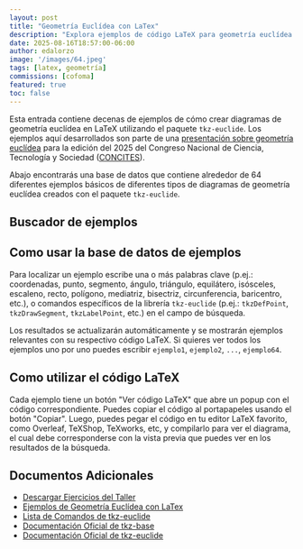 ```yaml
---
layout: post
title: "Geometría Euclídea con LaTex"
description: "Explora ejemplos de código LaTeX para geometría euclídea utilizando tkz-euclide."
date: 2025-08-16T18:57:00-06:00
author: edalorzo
image: '/images/64.jpeg'
tags: [latex, geometría]
commissions: [cofoma]
featured: true
toc: false
---
```


Esta entrada contiene decenas de ejemplos de cómo crear diagramas de geometría euclídea en LaTeX utilizando el paquete `tkz-euclide`. 
Los ejemplos aquí desarrollados son parte de una [presentación sobre geometría euclídea][1] para la edición del 2025 del 
Congreso Nacional de Ciencia, Tecnología y Sociedad ([CONCITES][0]). 

Abajo encontrarás una base de datos que contiene alrededor de 64 diferentes ejemplos básicos de diferentes tipos de 
diagramas de geometría euclídea creados con el paquete `tkz-euclide`.

## Buscador de ejemplos

<div id="tkz-search-container"></div>

<!-- PureCSS Framework -->
<link href="https://cdn.jsdelivr.net/npm/purecss@3.0.0/build/pure-min.css" rel="stylesheet" />
<link href="https://cdn.jsdelivr.net/npm/purecss@3.0.0/build/grids-responsive-min.css" rel="stylesheet" />

<!-- Prism.js for syntax highlighting -->
<link href="https://cdn.jsdelivr.net/npm/prismjs@1.29.0/themes/prism.min.css" rel="stylesheet" />
<link href="https://cdn.jsdelivr.net/npm/prismjs@1.29.0/plugins/toolbar/prism-toolbar.min.css" rel="stylesheet" />
<script src="https://cdn.jsdelivr.net/npm/prismjs@1.29.0/components/prism-core.min.js" defer></script>
<script src="https://cdn.jsdelivr.net/npm/prismjs@1.29.0/plugins/autoloader/prism-autoloader.min.js" defer></script>
<script src="https://cdn.jsdelivr.net/npm/prismjs@1.29.0/plugins/toolbar/prism-toolbar.min.js" defer></script>
<script>
  // Configurar Autoloader para cargar lenguaje LaTeX
  window.Prism = window.Prism || {}; 
  Prism.plugins = Prism.plugins || {}; 
  Prism.plugins.autoloader = Prism.plugins.autoloader || {}; 
  Prism.plugins.autoloader.languages_path = 'https://cdn.jsdelivr.net/npm/prismjs@1.29.0/components/';
</script>

<!-- Lit.js search component -->
<script type="module" src="/js/tkz-search.js"></script>

## Como usar la base de datos de ejemplos

Para localizar un ejemplo escribe una o más palabras clave (p.ej.: coordenadas, punto, segmento, ángulo, triángulo, equilátero, isósceles, escaleno, recto, polígono, mediatriz, bisectriz, circunferencia, baricentro, etc.), o comandos específicos de la librería `tkz-euclide` (p.ej.: `tkzDefPoint`, `tkzDrawSegment`, `tkzLabelPoint`, etc.) en el campo de búsqueda. 

Los resultados se actualizarán automáticamente
y se mostrarán ejemplos relevantes con su respectivo código LaTeX. Si quieres ver todos los ejemplos uno por uno puedes escribir `ejemplo1`, `ejemplo2`, `...`, `ejemplo64`.

## Como utilizar el código LaTeX
Cada ejemplo tiene un botón "Ver código LaTeX" que abre un popup con el código correspondiente. Puedes copiar el código al portapapeles usando el botón "Copiar".  Luego, puedes pegar el código en tu editor LaTeX favorito, como Overleaf, TeXShop, TeXworks, etc, y compilarlo para ver el diagrama, el cual debe corresponderse con la vista previa que puedes ver en los resultados de la búsqueda. 

## Documentos Adicionales

* [Descargar Ejercicios del Taller][3]
* [Ejemplos de Geometría Euclídea con LaTex][1] 
* [Lista de Comandos de tkz-euclide][2]
* [Documentación Oficial de tkz-base][4]
* [Documentación Oficial de tkz-euclide][5]

[0]: https://www.cientec.or.cr/programas/educadores-divulgadores/concites-m-2025
[1]: {{site.baseurl}}/documentos/concites/ejemplos-geometria-latex.pdf
[2]: {{site.baseurl}}/documentos/concites/poster-comandos-tkz-euclide.pdf
[3]: {{site.baseurl}}/documentos/concites/taller-geometría-latex.pdf
[4]: http://mirrors.ctan.org/macros/latex/contrib/tkz/tkz-base/doc/tkz-base.pdf
[5]: http://mirrors.ctan.org/macros/latex/contrib/tkz/tkz-euclide/doc/tkz-euclide.pdf
